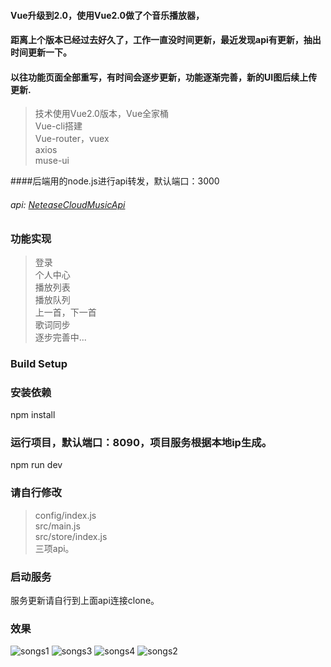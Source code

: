 #### Vue升级到2.0，使用Vue2.0做了个音乐播放器，
#### 距离上个版本已经过去好久了，工作一直没时间更新，最近发现api有更新，抽出时间更新一下。
#### 以往功能页面全部重写，有时间会逐步更新，功能逐渐完善，新的UI图后续上传更新.
>技术使用Vue2.0版本，Vue全家桶  <br />
>Vue-cli搭建  <br />
>Vue-router，vuex  <br />
>axios  <br />
>muse-ui  

####后端用的node.js进行api转发，默认端口：3000

###### api: [NeteaseCloudMusicApi](https://github.com/Binaryify/NeteaseCloudMusicApi)
### 功能实现
>登录  <br />
>个人中心  <br />
>播放列表  <br />
>播放队列  <br />
>上一首，下一首  <br />
>歌词同步  <br />
>逐步完善中...

### Build Setup


### 安装依赖
npm install

### 运行项目，默认端口：8090，项目服务根据本地ip生成。
npm run dev
### 请自行修改
>config/index.js  <br />
>src/main.js  <br />
>src/store/index.js  <br />
>三项api。
### 启动服务
服务更新请自行到上面api连接clone。

### 效果

![songs1](https://raw.githubusercontent.com/yuzhenyou/CloudMusic/master/static/img/song1.png)
![songs3](https://raw.githubusercontent.com/yuzhenyou/CloudMusic/master/static/img/song3.png)
![songs4](https://raw.githubusercontent.com/yuzhenyou/CloudMusic/master/static/img/song4.png)
![songs2](https://raw.githubusercontent.com/yuzhenyou/CloudMusic/master/static/img/song2.png)
